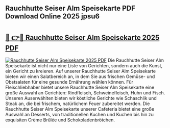 ## Rauchhutte Seiser Alm Speisekarte PDF Download Online 2025 jpsu6

# <h2><a href="http://gc9u0o4.nevu.top/?p=Rauchhutte+Seiser+Alm+Speisekarte">🔗 👉🔴 Rauchhutte Seiser Alm Speisekarte 2025 PDF</a></h2>

[![Rauchhutte Seiser Alm Speisekarte 2025 PDF](https://i.imgur.com/dBaPXMq.png)](http://gc9u0o4.nevu.top/?p=Rauchhutte+Seiser+Alm+Speisekarte)
Die Rauchhutte Seiser Alm Speisekarte ist nicht nur eine Liste von Gerichten, sondern auch die Kunst, ein Gericht zu kreieren. Auf unserer Rauchhutte Seiser Alm Speisekarte bieten wir einen Salatbereich an, in dem Sie aus frischen Gemüse- und Obstsalaten für eine gesunde Ernährung wählen können. Für Fleischliebhaber bietet unsere Rauchhutte Seiser Alm Speisekarte eine große Auswahl an Gerichten: Rindfleisch, Schweinefleisch, Huhn und Fisch. Unseren Auserwählten bieten wir köstliche Gerichte wie Schaschlik und Steak an, die bei frischem, natürlichem Feuer zubereitet werden. Die Rauchhutte Seiser Alm Speisekarte unserer Cafeteria bietet eine große Auswahl an Desserts, von traditionellen Kuchen und Kuchen bis hin zu exquisiten Crème Brûlée und Schokoladenbrötchen.

